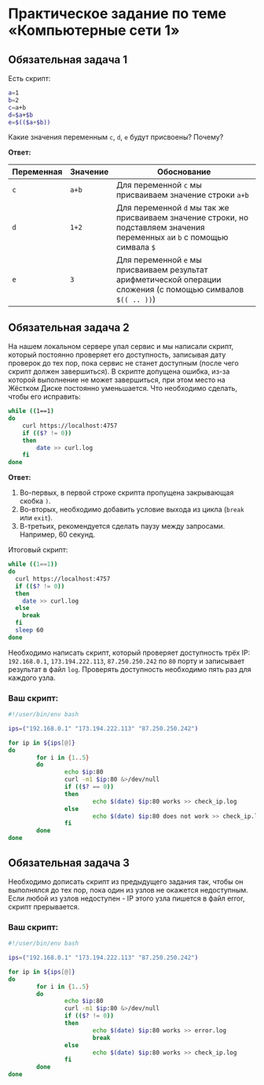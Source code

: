 # Практическое задание по теме «Компьютерные сети 1»

## Обязательная задача 1

Есть скрипт:
```bash
a=1
b=2
c=a+b
d=$a+$b
e=$(($a+$b))
```

Какие значения переменным `c`, `d`, `e` будут присвоены? Почему?

**Ответ:**

| Переменная  | Значение | Обоснование |
| ------------- | ------------- | ------------- |
| `c`  | `a+b` | Для переменной `c` мы присваиваем значение строки `a+b` |
| `d`  | `1+2`  | Для переменной `d` мы так же присваиваем значение строки, но подставляем значения переменных `a`и `b` с помощью симвала `$` |
| `e`  | `3`  | Для переменной `e` мы присваиваем результат арифметической операции сложения (с помощью симвалов `$(( .. ))`) |


## Обязательная задача 2
На нашем локальном сервере упал сервис и мы написали скрипт, который постоянно проверяет его доступность, записывая дату проверок до тех пор, пока сервис не станет доступным (после чего скрипт должен завершиться). В скрипте допущена ошибка, из-за которой выполнение не может завершиться, при этом место на Жёстком Диске постоянно уменьшается. Что необходимо сделать, чтобы его исправить:
```bash
while ((1==1)
do
	curl https://localhost:4757
	if (($? != 0))
	then
		date >> curl.log
	fi
done
```

**Ответ:**

1. Во-первых, в первой строке скрипта пропущена закрывающая скобка `)`.
2. Во-вторых, необходимо добавить условие выхода из цикла (`break` или `exit`).
3. В-третьих, рекомендуется сделать паузу между запросами. Например, 60 секунд. 

Итоговый скрипт:

```bash
while ((1==1))
do
  curl https://localhost:4757
  if (($? != 0))
  then
    date >> curl.log
  else 
    break
  fi
  sleep 60
done
```

Необходимо написать скрипт, который проверяет доступность трёх IP: `192.168.0.1`, `173.194.222.113`, `87.250.250.242` по `80` порту и записывает результат в файл `log`. Проверять доступность необходимо пять раз для каждого узла.

### Ваш скрипт:
```bash
#!/user/bin/env bash

ips=("192.168.0.1" "173.194.222.113" "87.250.250.242")

for ip in ${ips[@]}
do
        for i in {1..5}
        do
                echo $ip:80
                curl -m1 $ip:80 &>/dev/null
                if (($? == 0))
                then
                        echo $(date) $ip:80 works >> check_ip.log
                else
                        echo $(date) $ip:80 does not work >> check_ip.log
                fi
        done
done
```

## Обязательная задача 3
Необходимо дописать скрипт из предыдущего задания так, чтобы он выполнялся до тех пор, пока один из узлов не окажется недоступным. Если любой из узлов недоступен - IP этого узла пишется в файл error, скрипт прерывается.

### Ваш скрипт:
```bash
#!/user/bin/env bash

ips=("192.168.0.1" "173.194.222.113" "87.250.250.242")

for ip in ${ips[@]}
do
        for i in {1..5}
        do
                echo $ip:80
                curl -m1 $ip:80 &>/dev/null
                if (($? != 0))
                then
                        echo $(date) $ip:80 works >> error.log
                        break
                else
                        echo $(date) $ip:80 works >> check_ip.log
                fi
        done
done
```